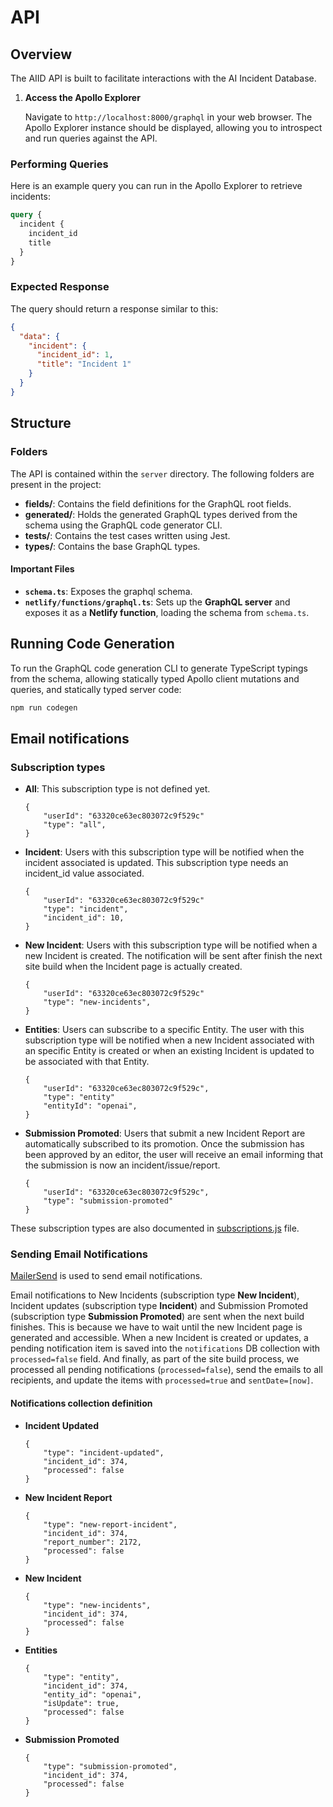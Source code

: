 # API

## Overview

The AIID API is built to facilitate interactions with the AI Incident Database.

1. **Access the Apollo Explorer**

   Navigate to `http://localhost:8000/graphql` in your web browser. The Apollo Explorer instance should be displayed, allowing you to introspect and run queries against the API.

### Performing Queries

Here is an example query you can run in the Apollo Explorer to retrieve incidents:

```graphql
query {
  incident {
    incident_id
    title
  }
}
```

### Expected Response

The query should return a response similar to this:

```json
{
  "data": {
    "incident": {
      "incident_id": 1,
      "title": "Incident 1"
    }
  }
}
```

## Structure

### Folders

The API is contained within the `server` directory. The following folders are present in the project:

- **fields/**: Contains the field definitions for the GraphQL root fields.
- **generated/**: Holds the generated GraphQL types derived from the schema using the GraphQL code generator CLI.
- **tests/**: Contains the test cases written using Jest.
- **types/**: Contains the base GraphQL types.

#### Important Files

- **`schema.ts`**: Exposes the graphql schema.
- **`netlify/functions/graphql.ts`**: Sets up the **GraphQL server** and exposes it as a **Netlify function**, loading the schema from `schema.ts`.

## Running Code Generation

To run the GraphQL code generation CLI to generate TypeScript typings from the schema, allowing statically typed Apollo client mutations and queries, and statically typed server code:

```sh
npm run codegen
```

## Email notifications

### Subscription types

- **All**: This subscription type is not defined yet.
  ```
  {
      "userId": "63320ce63ec803072c9f529c"
      "type": "all",
  }
  ```
- **Incident**: Users with this subscription type will be notified when the incident associated is updated. This subscription type needs an incident_id value associated.
  ```
  {
      "userId": "63320ce63ec803072c9f529c"
      "type": "incident",
      "incident_id": 10,
  }
  ```
- **New Incident**: Users with this subscription type will be notified when a new Incident is created. The notification will be sent after finish the next site build when the Incident page is actually created.
  ```
  {
      "userId": "63320ce63ec803072c9f529c"
      "type": "new-incidents",
  }
  ```
- **Entities**: Users can subscribe to a specific Entity. The user with this subscription type will be notified when a new Incident associated with an specific Entity is created or when an existing Incident is updated to be associated with that Entity.
  ```
  {
      "userId": "63320ce63ec803072c9f529c",
      "type": "entity"
      "entityId": "openai",
  }
  ```
- **Submission Promoted**: Users that submit a new Incident Report are automatically subscribed to its promotion. Once the submission has been approved by an editor, the user will receive an email informing that the submission is now an incident/issue/report.
  ```
  {
      "userId": "63320ce63ec803072c9f529c",
      "type": "submission-promoted"
  }
  ```

These subscription types are also documented in [subscriptions.js](site/gatsby-site/src/utils/subscriptions.js) file.

### Sending Email Notifications

[MailerSend](https://www.mailersend.com/) is used to send email notifications.

Email notifications to New Incidents (subscription type **New Incident**), Incident updates (subscription type **Incident**) and Submission Promoted (subscription type **Submission Promoted**) are sent when the next build finishes. This is because we have to wait until the new Incident page is generated and accessible.
When a new Incident is created or updates, a pending notification item is saved into the `notifications` DB collection with `processed=false` field.
And finally, as part of the site build process, we processed all pending notifications (`processed=false`), send the emails to all recipients, and update the items with `processed=true` and `sentDate=[now]`.

#### Notifications collection definition

- **Incident Updated**
  ```
  {
      "type": "incident-updated",
      "incident_id": 374,
      "processed": false
  }
  ```
- **New Incident Report**
  ```
  {
      "type": "new-report-incident",
      "incident_id": 374,
      "report_number": 2172,
      "processed": false
  }
  ```
- **New Incident**
  ```
  {
      "type": "new-incidents",
      "incident_id": 374,
      "processed": false
  }
  ```
- **Entities**
  ```
  {
      "type": "entity",
      "incident_id": 374,
      "entity_id": "openai",
      "isUpdate": true,
      "processed": false
  }
  ```
- **Submission Promoted**
  ```
  {
      "type": "submission-promoted",
      "incident_id": 374,
      "processed": false
  }
  ```
